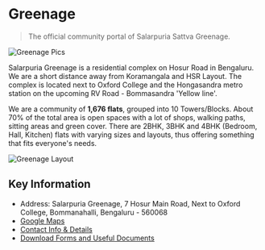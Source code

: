 # Greenage

> The official community portal of Salarpuria Sattva Greenage.


![Greenage Pics](/assets/images/collage1.png)

Salarpuria Greenage is a residential complex on Hosur Road in Bengaluru. We are a short distance away from Koramangala and HSR Layout. The complex is located next to Oxford College and the Hongasandra metro station on the upcoming RV Road - Bommasandra 'Yellow line'.
  
We are a community of **1,676 flats**, grouped into 10 Towers/Blocks. About 70% of the total area is open spaces with a lot of shops, walking paths, sitting areas and green cover. There are 2BHK, 3BHK and 4BHK (Bedroom, Hall, Kitchen) flats with varying sizes and layouts, thus offering something that fits everyone's needs.

![Greenage Layout](/assets/images/greenage-layout.png "Greenage Layout")

## Key Information

- Address: Salarpuria Greenage, 7 Hosur Main Road, Next to Oxford College, Bommanahalli, Bengaluru - 560068
- [Google Maps](https://goo.gl/maps/DJB7JAjHRAXRLe3W8)
- [Contact Info & Details](/info/contact)
- [Download Forms and Useful Documents](https://bit.ly/greenage-info)
